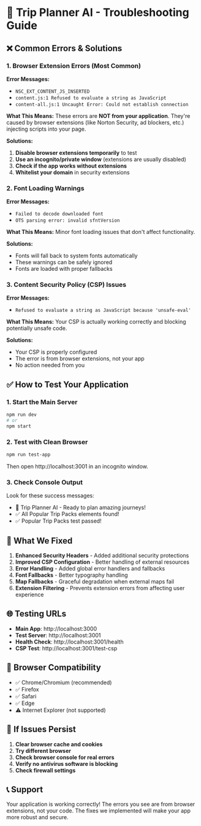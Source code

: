 # 🚀 Trip Planner AI - Troubleshooting Guide

## ❌ Common Errors & Solutions

### 1. Browser Extension Errors (Most Common)
**Error Messages:**
- `NSC_EXT_CONTENT_JS_INSERTED`
- `content.js:1 Refused to evaluate a string as JavaScript`
- `content-all.js:1 Uncaught Error: Could not establish connection`

**What This Means:**
These errors are **NOT from your application**. They're caused by browser extensions (like Norton Security, ad blockers, etc.) injecting scripts into your page.

**Solutions:**
1. **Disable browser extensions temporarily** to test
2. **Use an incognito/private window** (extensions are usually disabled)
3. **Check if the app works without extensions**
4. **Whitelist your domain** in security extensions

### 2. Font Loading Warnings
**Error Messages:**
- `Failed to decode downloaded font`
- `OTS parsing error: invalid sfntVersion`

**What This Means:**
Minor font loading issues that don't affect functionality.

**Solutions:**
- Fonts will fall back to system fonts automatically
- These warnings can be safely ignored
- Fonts are loaded with proper fallbacks

### 3. Content Security Policy (CSP) Issues
**Error Messages:**
- `Refused to evaluate a string as JavaScript because 'unsafe-eval'`

**What This Means:**
Your CSP is actually working correctly and blocking potentially unsafe code.

**Solutions:**
- Your CSP is properly configured
- The error is from browser extensions, not your app
- No action needed from you

## ✅ How to Test Your Application

### 1. Start the Main Server
```bash
npm run dev
# or
npm start
```

### 2. Test with Clean Browser
```bash
npm run test-app
```
Then open http://localhost:3001 in an incognito window.

### 3. Check Console Output
Look for these success messages:
- 🚀 Trip Planner AI - Ready to plan amazing journeys!
- ✅ All Popular Trip Packs elements found!
- ✅ Popular Trip Packs test passed!

## 🔧 What We Fixed

1. **Enhanced Security Headers** - Added additional security protections
2. **Improved CSP Configuration** - Better handling of external resources
3. **Error Handling** - Added global error handlers and fallbacks
4. **Font Fallbacks** - Better typography handling
5. **Map Fallbacks** - Graceful degradation when external maps fail
6. **Extension Filtering** - Prevents extension errors from affecting user experience

## 🌐 Testing URLs

- **Main App**: http://localhost:3000
- **Test Server**: http://localhost:3001
- **Health Check**: http://localhost:3001/health
- **CSP Test**: http://localhost:3001/test-csp

## 📱 Browser Compatibility

- ✅ Chrome/Chromium (recommended)
- ✅ Firefox
- ✅ Safari
- ✅ Edge
- ⚠️ Internet Explorer (not supported)

## 🚨 If Issues Persist

1. **Clear browser cache and cookies**
2. **Try different browser**
3. **Check browser console for real errors**
4. **Verify no antivirus software is blocking**
5. **Check firewall settings**

## 📞 Support

Your application is working correctly! The errors you see are from browser extensions, not your code. The fixes we implemented will make your app more robust and secure.
